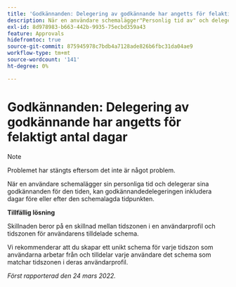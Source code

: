 ```yaml
---
title: 'Godkännanden: Delegering av godkännande har angetts för felaktigt antal dagar'
description: När en användare schemalägger"Personlig tid av" och delegerar sina godkännanden för den tiden, kan godkännandedelegeringen inkludera dagar före eller efter den schemalagda tidpunkten.
exl-id: 8d978983-b663-442b-9935-75ecbd359a43
feature: Approvals
hidefromtoc: true
source-git-commit: 875945978c7bdb4a7128ade826b6fbc31da04ae9
workflow-type: tm+mt
source-wordcount: '141'
ht-degree: 0%

---
```


# Godkännanden: Delegering av godkännande har angetts för felaktigt antal dagar

<!--Live for workaround-->

>[!NOTE]
>
>Problemet har stängts eftersom det inte är något problem.

När en användare schemalägger sin personliga tid och delegerar sina godkännanden för den tiden, kan godkännandedelegeringen inkludera dagar före eller efter den schemalagda tidpunkten.

**Tillfällig lösning**

Skillnaden beror på en skillnad mellan tidszonen i en användarprofil och tidszonen för användarens tilldelade schema.

Vi rekommenderar att du skapar ett unikt schema för varje tidszon som användarna arbetar från och tilldelar varje användare det schema som matchar tidszonen i deras användarprofil.

_Först rapporterad den 24 mars 2022._
